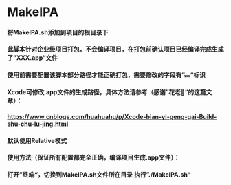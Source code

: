 # MakeIPA


#### 将MakeIPA.sh添加到项目的根目录下
#### 此脚本针对企业级项目打包，不会编译项目，在打包前确认项目已经编译完成生成了”XXX.app“文件
#### 使用前需要配置该脚本部分路径才能正确打包，需要修改的字段有”~~~~...~~~~“标识

#### Xcode可修改.app文件的生成路径，具体方法请参考（感谢”花老🐯“的这篇文章）：
#### https://www.cnblogs.com/huahuahu/p/Xcode-bian-yi-geng-gai-Build-shu-chu-lu-jing.html
#### 默认使用Relative模式

#### 使用方法（保证所有配置都完全正确，编译项目生成.app文件）：
#### 打开”终端“，切换到MakeIPA.sh文件所在目录 执行”./MakeIPA.sh“


